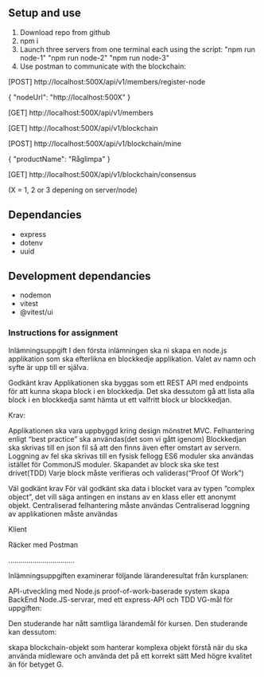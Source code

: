 ## Setup and use

1. Download repo from github
2. npm i
3. Launch three servers from one terminal each using the script: "npm run node-1" "npm run node-2" "npm run node-3"
4. Use postman to communicate with the blockchain:

[POST] http://localhost:500X/api/v1/members/register-node

{
"nodeUrl": "http://localhost:500X"
}

[GET] http://localhost:500X/api/v1/members

[GET] http://localhost:500X/api/v1/blockchain

[POST] http://localhost:500X/api/v1/blockchain/mine

{
"productName": "Råglimpa"
}

[GET] http://localhost:500X/api/v1/blockchain/consensus

(X = 1, 2 or 3 depening on server/node)

## Dependancies

- express
- dotenv
- uuid

## Development dependancies

- nodemon
- vitest
- @vitest/ui

### Instructions for assignment

Inlämningsuppgift
I den första inlämningen ska ni skapa en node.js applikation som ska efterlikna en blockkedje applikation. Valet av namn och syfte är upp till er själva.

Godkänt krav
Applikationen ska byggas som ett REST API med endpoints för att kunna skapa block i en blockkedja. Det ska dessutom gå att lista alla block i en blockkedja samt hämta ut ett valfritt block ur blockkedjan.

Krav:

Applikationen ska vara uppbyggd kring design mönstret MVC.
Felhantering enligt “best practice” ska användas(det som vi gått igenom)
Blockkedjan ska skrivas till en json fil så att den finns även efter omstart av servern.
Loggning av fel ska skrivas till en fysisk fellogg
ES6 moduler ska användas istället för CommonJS moduler.
Skapandet av block ska ske test drivet(TDD)
Varje block måste verifieras och valideras(“Proof Of Work”)

Väl godkänt krav
För väl godkänt ska data i blocket vara av typen “complex object”, det vill säga antingen en instans av en klass eller ett anonymt objekt.
Centraliserad felhantering måste användas
Centraliserad loggning av applikationen måste användas

Klient

Räcker med Postman

…………………………...

Inlämningsuppgiften examinerar följande läranderesultat från kursplanen:

API-utveckling med Node.js
proof-of-work-baserade system
skapa BackEnd Node.JS-servrar, med ett express-API och TDD
VG-mål för uppgiften:

Den studerande har nått samtliga lärandemål för kursen. Den studerande kan dessutom:

skapa blockchain-objekt som hanterar komplexa objekt
förstå när du ska använda midleware och använda det på ett korrekt sätt
Med högre kvalitet än för betyget G.
